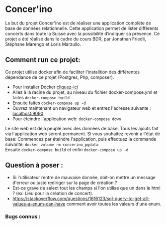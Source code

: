# Concer'ino
Le but du projet Concer'ino est de réaliser une application complète de base de données relationnelle. Cette application permet de lister différents
concerts dans toute la Suisse avec la possibilité d’indiquer sa présence. Ce projet a été réalisé dans le cadre du cours BDR, par Jonathan Friedli, Stéphane Marengo et Loris Marzullo.

## Comment run ce projet:
Ce projet utilise docker afin de faciliter l'installtion des différentes dépendance de ce projet (Postgres, Php, composer).
* Pour installer Docker [cliquez-ici](https://docs.docker.com/get-docker/)
* Allez à la racine du projet, au niveau du fichier docker-compose.yml et faites ```docker-compose build```
* Ensuite faites ```docker-compose up -d```
* Ouvrez maintenant un navigateur web et entrez l'adresse suivante : [localhost:9090](http://localhost:9090/)
* Pour éteindre l'application web: ```docker-compose down```

Le site web est déjà peuplé avec des données de base. Tous les ajouts fait via l'application web seront permanent. Si vous souhaitez revenir à l'état de base: Commencez par éteindre l'application, puis effectuez la commande suivante: ```docker volume rm concerino_pgdata```  
Ensuite ```docker-compose build``` et enfin ```docker-compose up -d```


## Question à poser :
* Si l'utilisateur rentre de mauvaise donnée, doit-on mettre un message d'erreur ou juste rediriger sur la page de création ?
* Est-ce grave de select tout les champs si l'on utilise que un dans le html ? (ex: Lieu pour la création de concert).
* https://stackoverflow.com/questions/1616123/sql-query-to-get-all-values-a-enum-can-have comment avoir toutes les valeurs d'une enum.

### Bugs connus :